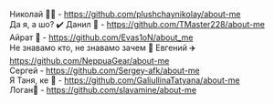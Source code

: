 Николай 🧙‍♂️ - https://github.com/plushchaynikolay/about-me  
Да я, а шо? ✔️ Данил 🐀 - https://github.com/TMaster228/about-me  
Айрат 🤔 - https://github.com/Evas1oN/about_me  
Не знавамо кто, не знавамо зачем 🤖 Евгений ✈️  https://github.com/NeppuaGear/about-me  
Сергей - https://github.com/Sergey-afk/about-me  
Я Таня, ке 🍒 - https://github.com/GaliullinaTatyana/about-me  
Логан:gun: - https://github.com/slavamine/about-me  
